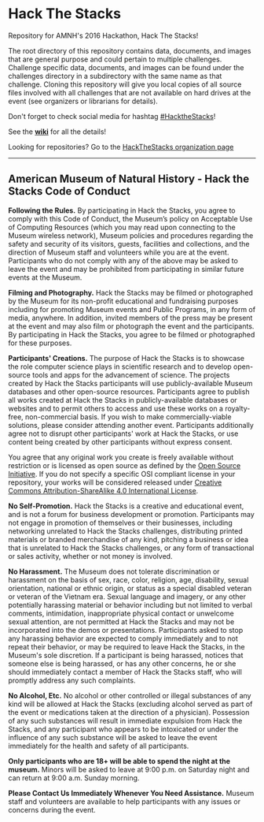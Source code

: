 # Hack The Stacks
Repository for AMNH's 2016 Hackathon, Hack The Stacks!

The root directory of this repository contains data, documents, and images that are general purpose and could pertain to multiple challenges. Challenge specific data, documents, and images can be found under the challenges directory in a subdirectory with the same name as that challenge. Cloning this repository will give you local copies of all source files involved with all challenges that are not available on hard drives at the event (see organizers or librarians for details).

Don't forget to check social media for hashtag [#HacktheStacks](https://twitter.com/search?f=tweets&vertical=default&q=hackthestacks&src=typd)!

See the [**wiki**](https://github.com/amnh/HacktheStacks/wiki) for all the details!

Looking for repositories? Go to the [HackTheStacks organization page](https://github.com/HackTheStacks)

___

## American Museum of Natural History - Hack the Stacks Code of Conduct

**Following the Rules.** By participating in Hack the Stacks, you agree to comply with this Code of Conduct, the Museum’s policy on Acceptable Use of Computing Resources (which you may read upon connecting to the Museum wireless network), Museum policies and procedures regarding the safety and security of its visitors, guests, facilities and collections, and the direction of Museum staff and volunteers while you are at the event. Participants who do not comply with any of the above may be asked to leave the event and may be prohibited from participating in similar future events at the Museum.

**Filming and Photography.** Hack the Stacks may be filmed or photographed by the Museum for its non-profit educational and fundraising purposes including for promoting Museum events and Public Programs, in any form of media, anywhere. In addition, invited members of the press may be present at the event and may also film or photograph the event and the participants. By participating in Hack the Stacks, you agree to be filmed or photographed for these purposes.

**Participants' Creations.** The purpose of Hack the Stacks is to showcase the role computer science plays in scientific research and to develop open-source tools and apps for the advancement of science. The projects created by Hack the Stacks participants will use publicly-available Museum databases and other open-source resources. Participants agree to publish all works created at Hack the Stacks in publicly-available databases or websites and to permit others to access and use these works on a royalty-free, non-commercial basis. If you wish to make commercially-viable solutions, please consider attending another event. Participants additionally agree not to disrupt other participants' work at Hack the Stacks, or use content being created by other participants without express consent. 

You agree that any original work you create is freely available without restriction or is licensed as open source as defined by the [Open Source Initiative](http://www.opensource.org/docs/osd). If you do not specify a specific OSI compliant license in your repository, your works will be considered released under [Creative Commons Attribution-ShareAlike 4.0 International License](https://exchange.amnh.org/OWA/redir.aspx?SURL=QHRU6Xl90xweFZNFUZujHGziIWXL5XMrXkFTR-Mv9cLlasD5hevSCGgAdAB0AHAAOgAvAC8AYwByAGUAYQB0AGkAdgBlAGMAbwBtAG0AbwBuAHMALgBvAHIAZwAvAGwAaQBjAGUAbgBzAGUAcwAvAGIAeQAtAHMAYQAvADQALgAwAC8A&URL=http%3a%2f%2fcreativecommons.org%2flicenses%2fby-sa%2f4.0%2f).

**No Self-Promotion.** Hack the Stacks is a creative and educational event, and is not a forum for business development or promotion. Participants may not engage in promotion of themselves or their businesses, including networking unrelated to Hack the Stacks challenges, distributing printed materials or branded merchandise of any kind, pitching a business or idea that is unrelated to Hack the Stacks challenges, or any form of transactional or sales activity, whether or not money is involved.

**No Harassment.** The Museum does not tolerate discrimination or harassment on the basis of sex, race, color, religion, age, disability, sexual orientation, national or ethnic origin, or status as a special disabled veteran or veteran of the Vietnam era. Sexual language and imagery, or any other potentially harassing material or behavior including but not limited to verbal comments, intimidation, inappropriate physical contact or unwelcome sexual attention, are not permitted at Hack the Stacks and may not be incorporated into the demos or presentations. Participants asked to stop any harassing behavior are expected to comply immediately and to not repeat their behavior, or may be required to leave Hack the Stacks, in the Museum's sole discretion. If a participant is being harassed, notices that someone else is being harassed, or has any other concerns, he or she should immediately contact a member of Hack the Stacks staff, who will promptly address any such complaints.

**No Alcohol, Etc.** No alcohol or other controlled or illegal substances of any kind will be allowed at Hack the Stacks (excluding alcohol served as part of the event or medications taken at the direction of a physician). Possession of any such substances will result in immediate expulsion from Hack the Stacks, and any participant who appears to be intoxicated or under the influence of any such substance will be asked to leave the event immediately for the health and safety of all participants.

**Only participants who are 18+ will be able to spend the night at the museum.** Minors will be asked to leave at 9:00 p.m. on Saturday night and can return at 9:00 a.m. Sunday morning.

**Please Contact Us Immediately Whenever You Need Assistance.** Museum staff and volunteers are available to help participants with any issues or concerns during the event.
